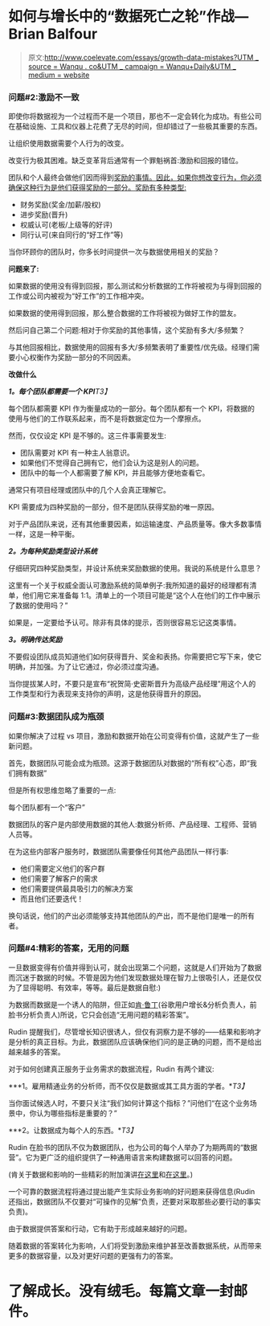 # 如何与增长中的“数据死亡之轮”作战— Brian Balfour

> 原文:[http://www.coelevate.com/essays/growth-data-mistakes?UTM _ source = Wanqu . co&UTM _ campaign = Wanqu+Daily&UTM _ medium = website](http://www.coelevate.com/essays/growth-data-mistakes?utm_source=wanqu.co&utm_campaign=Wanqu+Daily&utm_medium=website)

### **问题#2:激励不一致**

即使你将数据视为一个过程而不是一个项目，那也不一定会转化为成功。有些公司在基础设施、工具和仪器上花费了无尽的时间，但却错过了一些极其重要的东西。

让组织使用数据需要个人行为的改变。

改变行为极其困难。缺乏变革背后通常有一个罪魁祸首:激励和回报的错位。

团队和个人最终会做他们因而得到[奖励的事情。因此，如果你想改变行为，你必须确保这种行为是他们获得奖励的一部分。奖励有多种类型:](https://www.brianbalfour.com/essays/how-to-setup-a-growth-team-for-maximum-impact)

*   财务奖励(奖金/加薪/股权)
*   进步奖励(晋升)
*   权威认可(老板/上级等的好评)
*   同行认可(来自同行的“好工作”等)

当你环顾你的团队时，你多长时间提供一次与数据使用相关的奖励？

**问题来了:**

如果数据的使用没有得到回报，那么测试和分析数据的工作将被视为与得到回报的工作或公司内被视为“好工作”的工作相冲突。

如果数据的使用得到回报，那么整合数据的工作将被视为做好工作的盟友。

然后问自己第二个问题:相对于你奖励的其他事情，这个奖励有多大/多频繁？

与其他回报相比，数据使用的回报有多大/多频繁表明了重要性/优先级。经理们需要小心权衡作为奖励一部分的不同因素。

**改做什么**

***1。每个团队都需要一个 KPI**T3】*

每个团队都需要 KPI 作为衡量成功的一部分。每个团队都有一个 KPI，将数据的使用与他们的工作联系起来，而不是将数据定位为一个摩擦点。

然而，仅仅设定 KPI 是不够的。这三件事需要发生:

*   团队需要对 KPI 有一种主人翁意识。
*   如果他们不觉得自己拥有它，他们会认为这是别人的问题。
*   团队中的每一个人都需要了解 KPI，并且能够方便地查看它。

通常只有项目经理或团队中的几个人会真正理解它。

KPI 需要成为四种奖励的一部分，但不是团队获得奖励的唯一原因。

对于产品团队来说，还有其他重要因素，如运输速度、产品质量等。像大多数事情一样，这是一种平衡。

***2。为每种奖励类型设计系统***

仔细研究四种奖励类型，并设计系统来奖励数据的使用。我说的系统是什么意思？

这里有一个关于权威全面认可激励系统的简单例子:我所知道的最好的经理都有清单，他们用它来准备每 1:1。清单上的一个项目可能是“这个人在他们的工作中展示了数据的使用吗？”

如果是，一定要给予认可。除非有具体的提示，否则很容易忘记这类事情。

***3。明确传达奖励***

不要假设团队成员知道他们如何获得晋升、奖金和表扬。你需要把它写下来，使它明确，并加强。为了让它通过，你必须过度沟通。

当你提拔某人时，不要只是宣布“祝贺简·史密斯晋升为高级产品经理”用这个人的工作类型和行为表现来支持你的声明，这是他获得晋升的原因。

### **问题#3:数据团队成为瓶颈**

如果你解决了过程 vs 项目，激励和数据开始在公司变得有价值，这就产生了一些新问题。

首先，数据团队可能会成为瓶颈。这源于数据团队对数据的“所有权”心态，即“我们拥有数据”

但是所有权思维忽略了重要的一点:

每个团队都有一个“客户”

数据团队的客户是内部使用数据的其他人:数据分析师、产品经理、工程师、营销人员等。

在为这些内部客户服务时，数据团队需要像任何其他产品团队一样行事:

*   他们需要定义他们的客户群
*   他们需要了解客户的需求
*   他们需要提供最具吸引力的解决方案
*   而且他们还要迭代！

换句话说，他们的产出必须能够支持其他团队的产出，而不是他们是唯一的所有者。

### **问题#4:精彩的答案，无用的问题**

一旦数据变得有价值并得到认可，就会出现第二个问题，这就是人们开始为了数据而沉迷于数据的时候。不管是因为他们发现数据处理在智力上很吸引人，还是仅仅为了显得聪明、有效率，等等。最后是数据自慰:)

为数据而数据是一个诱人的陷阱，但正如[肯·鲁丁](https://www.linkedin.com/in/kenrudin/)(谷歌用户增长&分析负责人，前脸书分析负责人)所说，它只会创造“无用问题的精彩答案”。

Rudin 提醒我们，尽管增长知识很诱人，但仅有洞察力是不够的——结果和影响才是分析的真正目标。为此，数据团队应该确保他们问的是正确的问题，而不是给出越来越多的答案。

对于如何创建真正服务于业务需求的数据流程，Rudin 有两个建议:

***1。雇用精通业务的分析师，而不仅仅是数据或其工具方面的学者。**T3】*

当你面试候选人时，不要只关注“我们如何计算这个指标？”问他们“在这个业务场景中，你认为哪些指标是重要的？”

***2。让数据成为每个人的东西。**T3】*

Rudin 在脸书的团队不仅为数据团队，也为公司的每个人举办了为期两周的“数据营”。它为更广泛的组织提供了一种通用语言来构建数据可以回答的问题。

(肯关于数据和影响的一些精彩的附加演讲[在这里](https://www.youtube.com/watch?v=-FnlygE2sSo)和[在这里](http://productsthatcount.com/blog/facebook-analytics-vp-on-big-data-bigger-impact/)。)

一个可靠的数据流程将通过提出能产生实际业务影响的好问题来获得信息(Rudin 还指出，数据团队不仅要对“可操作的见解”负责，还要对采取那些必要行动的事实负责)。

由于数据提供答案和行动，它有助于形成越来越好的问题。

随着数据的答案转化为影响，人们将受到激励来维护甚至改善数据系统，从而带来更多的数据容量，以及对更好问题的更强有力的答案。

# 了解成长。没有绒毛。每篇文章一封邮件。